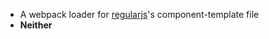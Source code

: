 
- A webpack loader for [regularjs](https://github.com/regularjs/regular)'s component-template file
- **Neither <script> nor <style> will be resolved or parsed or minified in this loader**
- Just only minify the tpl file's content-text in a simple way, remove redundant code(the special chars like space, enter between tags).
- **no parse, no render**.(It is **different** from [regular-loader](https://www.npmjs.com/package/regular-loader) ), just string convert

## Installation

```bash
npm install --save-dev rgl-tplmin-loader
```

## Usage

Use the loader either via your webpack config

### Via webpack config (recommended)

**webpack.config.js**

```js
module.exports = {
  module: {
    rules: [
      {
        test: /\.rgl$/, // or /\.html$/
        use: 'rgl-tplmin-loader'
      }
    ]
  }
}
```

**In your application**

```js
import rgl from 'file.rgl';
```

### CLI

```bash
webpack --module-bind 'rgl=rgl-tplmin'
```

**In your application**

```js
import rgl from 'file.rgl';
```

### Inline

**In your application**

```js
import template from 'rgl-tplmin!./file.rgl';
```
